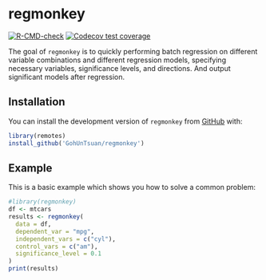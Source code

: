 
<!-- README.md is generated from README.Rmd. Please edit that file -->

# regmonkey

<!-- badges: start -->

[![R-CMD-check](https://github.com/GohUnTsuan/regmonkey/actions/workflows/R-CMD-check.yaml/badge.svg)](https://github.com/GohUnTsuan/regmonkey/actions/workflows/R-CMD-check.yaml)
[![Codecov test
coverage](https://codecov.io/gh/GohUnTsuan/regmonkey/graph/badge.svg)](https://app.codecov.io/gh/GohUnTsuan/regmonkey)
<!-- badges: end -->

The goal of `regmonkey` is to quickly performing batch regression on
different variable combinations and different regression models,
specifying necessary variables, significance levels, and directions. And
output significant models after regression.

## Installation

You can install the development version of `regmonkey` from
[GitHub](https://github.com/) with:

``` r
library(remotes)
install_github('GohUnTsuan/regmonkey')
```

## Example

This is a basic example which shows you how to solve a common problem:

``` r
#library(regmonkey)
df <- mtcars
results <- regmonkey(
  data = df, 
  dependent_var = "mpg",  
  independent_vars = c("cyl"), 
  control_vars = c("am"),
  significance_level = 0.1
)
print(results)
```
